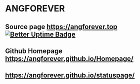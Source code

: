 # ANGFOREVER
## Source page https://angforever.top [![Better Uptime Badge](https://betteruptime.com/status-badges/v1/monitor/px3i.svg)](https://betteruptime.com/?utm_source=status_badge)
## Github Homepage https://angforever.github.io/Homepage/
## https://angforever.github.io/statuspage/ 
